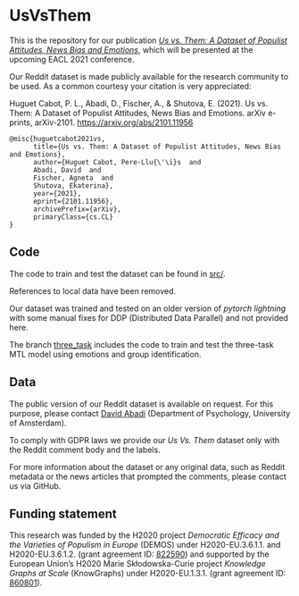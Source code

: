 # UsVsThem
This is the repository for our publication [_Us vs. Them: A Dataset of Populist Attitudes, News Bias and Emotions_](https://arxiv.org/abs/2101.11956), which will be presented at the upcoming EACL 2021 conference. 

Our Reddit dataset is made publicly available for the research community to be used. As a common courtesy your citation is very appreciated: 

Huguet Cabot, P. L., Abadi, D., Fischer, A., & Shutova, E. (2021). Us vs. Them: A Dataset of Populist Attitudes, News Bias and Emotions. arXiv e-prints, arXiv-2101. https://arxiv.org/abs/2101.11956

    @misc{huguetcabot2021vs,
          title={Us vs. Them: A Dataset of Populist Attitudes, News Bias and Emotions}, 
          author={Huguet Cabot, Pere-Llu{\'\i}s  and
          Abadi, David  and
          Fischer, Agneta  and
          Shutova, Ekaterina},
          year={2021},
          eprint={2101.11956},
          archivePrefix={arXiv},
          primaryClass={cs.CL}
    }

## Code

The code to train and test the dataset can be found in [src/](src/).

References to local data have been removed. 

Our dataset was trained and tested on an older version of _pytorch lightning_ with some manual fixes for DDP (Distributed Data Parallel) and not provided here. 

The branch [three_task](https://github.com/LittlePea13/UsVsThem/tree/three_task) includes the code to train and test the three-task MTL model using emotions and group identification.

## Data

The public version of our Reddit dataset is available on request. For this purpose, please contact [David Abadi](https://www.uva.nl/en/profile/a/b/d.r.abadi/d.r.abadi.html) (Department of Psychology, University of Amsterdam).

To comply with GDPR laws we provide our _Us Vs. Them_ dataset only with the Reddit comment body and the labels. 

For more information about the dataset or any original data, such as Reddit metadata or the news articles that prompted the comments, please contact us via GitHub. 

## Funding statement
This research was funded by the H2020 project _Democratic Efficacy and the Varieties of Populism in Europe_ (DEMOS) under H2020-EU.3.6.1.1. and H2020-EU.3.6.1.2. (grant agreement ID: [822590](https://cordis.europa.eu/project/id/822590)) and supported by the European Union’s H2020 Marie Skłodowska-Curie project _Knowledge Graphs at Scale_ (KnowGraphs) under H2020-EU.1.3.1. (grant agreement ID: [860801](https://cordis.europa.eu/project/id/860801)).
